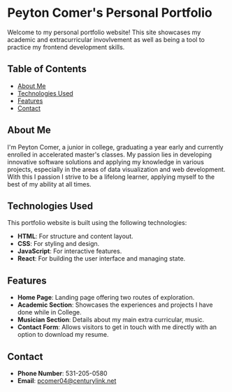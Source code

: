 # Peyton Comer's Personal Portfolio

Welcome to my personal portfolio website! This site showcases my academic and extracurricular invovlvement as well as being a tool to practice my frontend development skills.

## Table of Contents

- [About Me](#about-me)
- [Technologies Used](#technologies-used)
- [Features](#features)
- [Contact](#contact)

## About Me

I'm Peyton Comer, a junior in college, graduating a year early and currently enrolled in accelerated master's classes. My passion lies in developing innovative software solutions and applying my knowledge in various projects, especially in the areas of data visualization and web development. With this I passion I strive to be a lifelong learner, applying myself to the best of my ability at all times.

## Technologies Used

This portfolio website is built using the following technologies:

- **HTML**: For structure and content layout.
- **CSS**: For styling and design.
- **JavaScript**: For interactive features.
- **React**: For building the user interface and managing state.

## Features

- **Home Page**: Landing page offering two routes of exploration.
- **Academic Section**: Showcases the experiences and projects I have done while in College.
- **Musician Section**: Details about my main extra curricular, music.
- **Contact Form**: Allows visitors to get in touch with me directly with an option to download my resume.

## Contact
- **Phone Number**: 531-205-0580
- **Email**: pcomer04@centurylink.net
